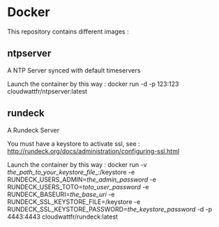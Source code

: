 # Docker

This repository contains different images :

## ntpserver

A NTP Server synced with default timeservers

Launch the container by this way : docker run -d -p 123:123  cloudwattfr/ntpserver:latest

## rundeck

A Rundeck Server

You must have a keystore to activate ssl, see : http://rundeck.org/docs/administration/configuring-ssl.html

Launch the container by this way : docker run -v *the_path_to_your_keystore_file*_:/keystore -e RUNDECK_USERS_ADMIN=*the_admin_password* -e RUNDECK_USERS_TOTO=*toto_user_password* -e RUNDECK_BASEURI=*the_base_uri* -e RUNDECK_SSL_KEYSTORE_FILE=/keystore -e RUNDECK_SSL_KEYSTORE_PASSWORD=*the_keystore_password* -d -p 4443:4443 cloudwattfr/rundeck:latest


